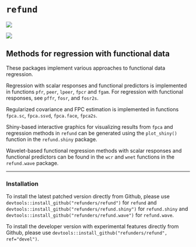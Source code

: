 # `refund`
[![](https://travis-ci.org/refunders/refund.svg?branch=master)](https://travis-ci.org/refunders/refund)

[![](http://cranlogs.r-pkg.org/badges/refund)](http://cran.rstudio.com/web/packages/refund/index.html)

## Methods for regression with functional data

These packages implement various approaches to functional data regression. 

Regression with scalar responses and functional predictors is implemented in functions `pfr`, `peer`, `lpeer`, `fpcr` and `fgam`. For regression with functional responses, see `pffr`, `fosr`, and `fosr2s`.

Regularized covariance and FPC estimation is implemented in functions `fpca.sc`,
`fpca.ssvd`, `fpca.face`, `fpca2s`.


Shiny-based interactive graphics for visualizing results from `fpca` and regression methods in `refund` can be generated using the `plot_shiny()` function in the `refund.shiny` package.


Wavelet-based functional regression methods with scalar responses and functional predictors can be found in the `wcr` and `wnet` functions in the `refund.wave` package.

---------------

### Installation

To install the latest patched version directly from Github, please use `devtools::install_github("refunders/refund")` for `refund` and `devtools::install_github("refunders/refund.shiny")` for `refund.shiny` and `devtools::install_github("refunders/refund.wave")` for `refund.wave`.

To install the developer version with experimental features directly from Github, please use `devtools::install_github("refunders/refund", ref="devel")`.

